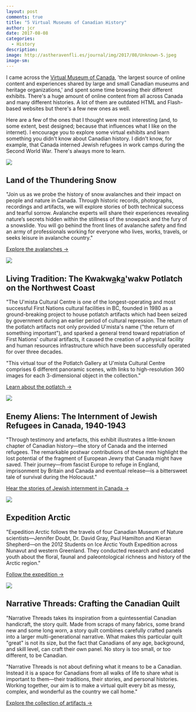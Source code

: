 ```yaml
---
layout: post
comments: true
title: "5 Virtual Museums of Canadian History"
author: jcr
date: 2017-08-08
categories:
  - History
description: 
image: http://astheravenfli.es/journal/img/2017/08/Unknown-5.jpeg
image-sm:
--- 
```


I came across the <a href="http://www.virtualmuseum.ca/" target="blank">Virtual Museum of Canada</a>, 'the largest source of online content and experiences shared by large and small Canadian museums and heritage organizations,' and spent some time browsing their different exhibits. There's a huge amount of online content from all across Canada and many different histories. A lot of them are outdated HTML and Flash-based websites but there's a few new ones as well. 

Here are a few of the ones that I thought were most interesting (and, to some extent, best designed; because that influences what I like on the internet). I encourage you to explore some virtual exhibits and learn something you didn't know about Canadian history. I didn't know, for example, that Canada interned Jewish refugees in work camps during the Second World War. There's always more to learn.

<img src="http://astheravenfli.es/journal/img/2017/08/Unknown-5.jpeg">

<h2>Land of the Thundering Snow</h2>

"Join us as we probe the history of snow avalanches and their impact on people and nature in Canada. Through historic records, photographs, recordings and artifacts, we will explore stories of both technical success and tearful sorrow. Avalanche experts will share their experiences revealing nature’s secrets hidden within the stillness of the snowpack and the fury of a snowslide. You will go behind the front lines of avalanche safety and find an army of professionals working for everyone who lives, works, travels, or seeks leisure in avalanche country."

<a href="http://www.landofthunderingsnow.ca/index-eng.php" target="blank">Explore the avalanches &rarr;</a>

<img src="http://astheravenfli.es/journal/img/2017/08/dzunukwa_plat_de_fete-dzunukwa_feast_dish-1536w.jpg">

<h2>Living Tradition: The Kwakw<u>a</u>k<u>a</u>'wakw Potlatch on the Northwest Coast</h2>

"The U'mista Cultural Centre is one of the longest-operating and most successful First Nations cultural facilities in BC, founded in 1980 as a ground-breaking project to house potlatch artifacts which had been seized by government during an earlier period of cultural repression. The return of the potlatch artifacts not only provided U'mista's name ("the return of something important"), and sparked a general trend toward repatriation of First Nations' cultural artifacts, it caused the creation of a physical facility and human resources infrastructure which have been successfully operated for over three decades.

"This virtual tour of the Potlatch Gallery at U'mista Cultural Centre comprises 6 different panoramic scenes, with links to high-resolution 360 images for each 3-dimensional object in the collection."

<a href="https://umistapotlatch.ca/intro-eng.php" target="blank">Learn about the potlatch &rarr;</a>

<img src="http://astheravenfli.es/journal/img/2017/08/b42062ccd791c24b6fa4c8d1a5d093ca-web.jpg">

<h2>Enemy Aliens: The Internment of Jewish Refugees in Canada, 1940-1943</h2>

"Through testimony and artefacts, this exhibit illustrates a little-known chapter of Canadian history—the story of Canada and the interned refugees. The remarkable postwar contributions of these men highlight the lost potential of the fragment of European Jewry that Canada might have saved. Their journey—from fascist Europe to refuge in England, imprisonment by Britain and Canada and eventual release—is a bittersweet tale of survival during the Holocaust."

<a href="http://enemyaliens.ca/accueil-home-eng.html" target="blank">Hear the stories of Jewish internment in Canada &rarr;</a>

<img src="http://astheravenfli.es/journal/img/2017/08/Unknown-6.jpeg">

<h2>Expedition Arctic</h2>

"Expedition Arctic follows the travels of four Canadian Museum of Nature scientists—Jennifer Doubt, Dr. David Gray, Paul Hamilton and Kieran Shepherd—on the 2012 Students on Ice Arctic Youth Expedition across Nunavut and western Greenland. They conducted research and educated youth about the floral, faunal and paleontological richness and history of the Arctic region."

<a href="http://www.expeditionarctic.ca/site/" target="blank">Follow the expedition &rarr;</a>

<img src="http://astheravenfli.es/journal/img/2017/08/2007382_s_1-web.jpg">

<h2>Narrative Threads: Crafting the Canadian Quilt</h2>

"Narrative Threads takes its inspiration from a quintessential Canadian handicraft, the story quilt. Made from scraps of many fabrics, some brand new and some long worn, a story quilt combines carefully crafted panels into a larger multi-generational narrative. What makes this particular quilt "great" is not its size, but the fact that Canadians of any age, background, and skill level, can craft their own panel. No story is too small, or too different, to be Canadian.

"Narrative Threads is not about defining what it means to be a Canadian. Instead it is a space for Canadians from all walks of life to share what is important to them—their traditions, their stories, and personal histories. Working together, our aim is to make a virtual quilt every bit as messy, complex, and wonderful as the country we call home."

<a href="http://www.narrativethreads.ca/explorer-explore.html#/curated=true" target="blank">Explore the collection of artifacts &rarr;</a>